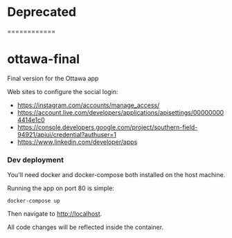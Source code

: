 # Deprecated
============


# ottawa-final

Final version for the Ottawa app

Web sites to configure the social login:
* https://instagram.com/accounts/manage_access/
* https://account.live.com/developers/applications/apisettings/000000004414e1c0
* https://console.developers.google.com/project/southern-field-94921/apiui/credential?authuser=1
* https://www.linkedin.com/developer/apps

### Dev deployment

You'll need docker and docker-compose both installed on the host machine.

Running the app on port 80 is simple:

    docker-compose up

Then navigate to [http://localhost](http://localhost).

All code changes will be reflected inside the container.
